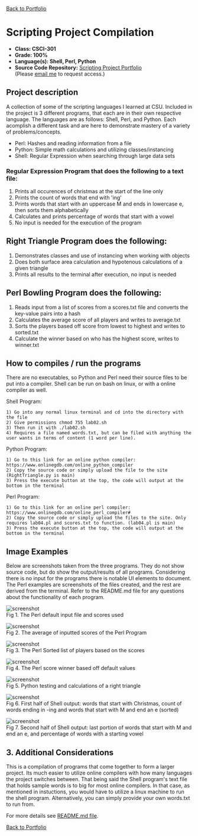 [Back to Portfolio](https://joshtomith.github.io/)

Scripting Project Compilation
===============

-   **Class: CSCI-301** 
-   **Grade: 100%**
-   **Language(s): Shell, Perl, Python**
-   **Source Code Repository:** [Scripting Project Portfolio](https://github.com/Joshtomith/Scripting-Project-Portfolio)  
    (Please [email me](mailto:JTSmith3@csustudent.net?subject=GitHub%20Access) to request access.)

## Project description

A collection of some of the scripting languages I learned at CSU. Included in the project is 3 different programs, that each are in their own respective language. The languages are as follows: Shell, Perl, and Python. Each acomplish a different task and are here to demonstrate mastery of a variety of problems/concepts. 
* Perl: Hashes and reading information from a file
* Python: Simple math calculations and utilizing classes/instancing
* Shell: Regular Expression when searching through large data sets

### Regular Expression Program that does the following to a text file: 
1) Prints all occurences of christmas at the start of the line only
2) Prints the count of words that end with 'ing'
3) Prints words that start with an uppercase M and ends in lowercase e, then sorts them alphabetically
4) Calculates and prints percentage of words that start with a vowel
5) No input is needed for the execution of the program

## Right Triangle Program does the following:
1) Demonstrates classes and use of instancing when working with objects
2) Does both surface area calculation and hypotenous calculations of a given triangle
3) Prints all results to the terminal after execution, no input is needed

## Perl Bowling Program does the following:
1) Reads input from a list of scores from a scores.txt file and converts the key-value pairs into a hash
2) Calculates the average score of all players and writes to average.txt
3) Sorts the players based off score from lowest to highest and writes to sorted.txt
4) Calculate the winner based on who has the highest score, writes to winner.txt


## How to compiles / run the programs

There are no executables, so Python and Perl need their source files to be put into a compiler. Shell can be run on bash on linux, or with a online compiler as well.

Shell Program:
```
1) Go into any normal linux terminal and cd into the directory with the file
2) Give permissions chmod 755 lab02.sh
3) Then run it with ./lab02.sh
4) Requires a file named words.txt, but can be filed with anything the user wants in terms of content (1 word per line).
```
Python Program:
```
1) Go to this link for an online python compiler: https://www.onlinegdb.com/online_python_compiler
2) Copy the source code or simply upload the file to the site (RightTriangle.py is main)
3) Press the execute button at the top, the code will output at the bottom in the terminal
```
Perl Program:
```
1) Go to this link for an online perl compiler: https://www.onlinegdb.com/online_perl_compiler#
2) Copy the source code or simply upload the files to the site. Only requires lab04.pl and scores.txt to function. (lab04.pl is main)
3) Press the execute button at the top, the code will output at the bottom in the terminal
```

## Image Examples

Below are screenshots taken from the three programs. They do not show source code, but do show the output/results of all programs. Considering there is no input for the programs there is notable UI elements to document. The Perl examples are screenshots of the files created, and the rest are derived from the terminal. Refer to the README.md file for any questions about the functionality of each program. 

![screenshot](images/Perl_example_players.PNG)
<br>Fig 1. The Perl default input file and scores used

![screenshot](images/Perl_example_average.PNG)
<br>Fig 2. The average of inputted scores of the Perl Program

![screenshot](images/Perl_example_sorted_list.PNG)
<br>Fig 3. The Perl Sorted list of players based on the scores

![screenshot](images/Perl_example_winner.PNG)
<br>Fig 4. The Perl score winner based off default values

![screenshot](images/Python_example_output.PNG)
<br>Fig 5. Python testing and calculations of a right triangle

![screenshot](images/Shell_example_output01.PNG)
<br>Fig 6. First half of Shell output: words that start with Christmas, count of words ending in -ing and words that start with M and end an e (sorted)

![screenshot](images/Shell_example_output02.PNG)
<br>Fig 7. Second half of Shell output: last portion of words that start with M and end an e, and percentage of words with a starting vowel

## 3. Additional Considerations

This is a compilation of programs that come together to form a larger project. Its much easier to utilize online compilers with how many languages the project switches between. That being said the Shell program's text file that holds sample words is to big for most online compilers. In that case, as mentioned in instuctions, you would have to utilize a linux machine to run the shell program. Alternatively, you can simply provide your own words.txt to run from.


For more details see [README.md file](https://github.com/Joshtomith/Scripting-Project-Portfolio/blob/main/README.md).

[Back to Portfolio](https://joshtomith.github.io/)
